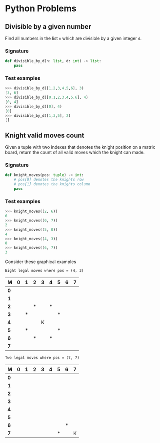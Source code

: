﻿﻿﻿Python Problems==============## Divisible by a given numberFind all numbers in the list `n` which are divisible by a given integer `d`.### Signature```pythondef divisible_by_d(n: list, d: int) -> list:    pass```### Test examples```python>>> divisible_by_d([1,2,3,4,5,6], 3)[3, 6]>>> divisible_by_d([0,1,2,3,4,5,6], 4)[0, 4]>>> divisible_by_d([0], 4)[0]>>> divisible_by_d([1,3,5], 2)[]```## Knight valid moves countGiven a tuple with two indexes that denotes the knight position on a matrix board, return the count of all valid moves which the knight can made.### Signature```pythondef knight_moves(pos: tuple) -> int:    # pos[0] denotes the knights row    # pos[1] denotes the knights column    pass```### Test examples```python>>> knight_moves((2, 6))6>>> knight_moves((0, 7))2>>> knight_moves((5, 0))4>>> knight_moves((4, 3))8>>> knight_moves((6, 7))3```Consider these graphical examples`Eight legal moves where pos = (4, 3)`|M|0|1|2|3|4|5|6|7||-|-|-|-|-|-|-|-|-||**0**| | | | | | | | ||**1**| | | | | | | | ||**2**| | | \*| | \*| | | ||**3**| | \*| | | | \*| | ||**4**| | | | K| | | | ||**5**| | \*| | | | \*| | ||**6**| | | \*| | \*| | | ||**7**| | | | | | | | |`Two legal moves where pos = (7, 7)`|M|0|1|2|3|4|5|6|7||-|-|-|-|-|-|-|-|-||**0**| | | | | | | | ||**1**| | | | | | | | ||**2**| | | | | | | | ||**3**| | | | | | | | ||**4**| | | | | | | | ||**5**| | | | | | | | ||**6**| | | | | | | \*| ||**7**| | | | | | \*| | K|